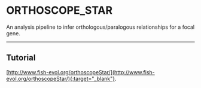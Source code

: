 # ORTHOSCOPE_STAR   

An analysis pipeline to infer orthologous/paralogous relationships for a focal gene.   


---

## Tutorial
[http://www.fish-evol.org/orthoscopeStar/](http://www.fish-evol.org/orthoscopeStar/){:target="_blank"}.


<br />  

